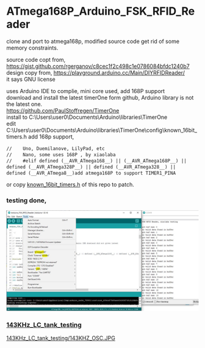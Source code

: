 # ATmega168P_Arduino_FSK_RFID_Reader  
clone and port to atmega168p, modified source code get rid of some memory constraints.    


source code copt from, https://gist.github.com/rgerganov/c8cec1f2c498c1e0786084bfdc1240b7  
design copy from, https://playground.arduino.cc/Main/DIYRFIDReader/  
it says GNU license  

uses Arduino IDE to complie, mini core used, add 168P support  
download and install the latest timerOne form github, Arduino library is not the latest one.  
https://github.com/PaulStoffregen/TimerOne  
install to C:\Users\user0\Documents\Arduino\libraries\TimerOne  
edit C:\Users\user0\Documents\Arduino\libraries\TimerOne\config\known_16bit_timers.h
add 168p support,  
```
//    Uno, Duemilanove, LilyPad, etc
//    Nano, some uses 168P , by xiaolaba
//    #elif defined (__AVR_ATmega168__) || (__AVR_ATmega168P__) || defined (__AVR_ATmega328P__) || defined (__AVR_ATmega328__) ||  defined (__AVR_ATmega8__)add atmega168P to support TIMER1_PINA

```

or copy [known_16bit_timers.h](known_16bit_timers.h) of this repo to patch.  

### testing done,
![burn_hex_ok.JPG](burn_hex_ok.JPG)  

### [143KHz_LC_tank_testing](143KHz_LC_tank_testing)  
[143KHz_LC_tank_testing/143KHZ_OSC.JPG](143KHz_LC_tank_testing/143KHZ_OSC.JPG)  
